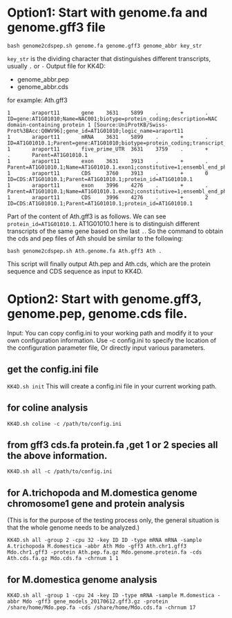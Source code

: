 
# Option1: Start with genome.fa and genome.gff3 file
```
bash genome2cdspep.sh genome.fa genome.gff3 genome_abbr key_str
```
`key_str` is the dividing character that distinguishes different transcripts, usually `.` or `-`
Output file for KK4D:

- genome_abbr.pep
- genome_abbr.cds 

for example: 
Ath.gff3 
```
1       araport11       gene    3631    5899    .       +       .       ID=gene:AT1G01010;Name=NAC001;biotype=protein_coding;description=NAC domain-containing protein 1 [Source:UniProtKB/Swiss-Prot%3BAcc:Q0WV96];gene_id=AT1G01010;logic_name=araport11
1       araport11       mRNA    3631    5899    .       +       .       ID=AT1G01010.1;Parent=gene:AT1G01010;biotype=protein_coding;transcript_id=AT1G01010.1
1       araport11       five_prime_UTR  3631    3759    .       +       .       Parent=AT1G01010.1
1       araport11       exon    3631    3913    .       +       .       Parent=AT1G01010.1;Name=AT1G01010.1.exon1;constitutive=1;ensembl_end_phase=1;ensembl_phase=-1;exon_id=AT1G01010.1.exon1;rank=1
1       araport11       CDS     3760    3913    .       +       0       ID=CDS:AT1G01010.1;Parent=AT1G01010.1;protein_id=AT1G01010.1
1       araport11       exon    3996    4276    .       +       .       Parent=AT1G01010.1;Name=AT1G01010.1.exon2;constitutive=1;ensembl_end_phase=0;ensembl_phase=1;exon_id=AT1G01010.1.exon2;rank=2
1       araport11       CDS     3996    4276    .       +       2       ID=CDS:AT1G01010.1;Parent=AT1G01010.1;protein_id=AT1G01010.1
```
Part of the content of Ath.gff3 is as follows. We can see `protein_id=AT1G01010.1`. AT1G01010.1 here is to distinguish different transcripts of the same gene based on the last `.`. So the command to obtain the cds and pep files of Ath should be similar to the following:
```
bash genome2cdspep.sh Ath.genome.fa Ath.gff3 Ath .
```
This script will finally output Ath.pep and Ath.cds, which are the protein sequence and CDS sequence as input to KK4D.

# Option2: Start with genome.gff3, genome.pep, genome.cds file.
Input: You can copy config.ini to your working path and modify it to your own configuration information. Use -c config.ini to specify the location of the configuration parameter file, Or directly input various parameters.

## get the config.ini file
`KK4D.sh init`
This will create a config.ini file in your current working path.

## for coline analysis
`KK4D.sh coline -c /path/to/config.ini`

## from gff3 cds.fa protein.fa ,get 1 or 2 species all the above information.
```
KK4D.sh all -c /path/to/config.ini
```

## for A.trichopoda and M.domestica genome chromosome1 gene and protein analysis 
(This is for the purpose of the testing process only, the general situation is that the whole genome needs to be analyzed.)

`KK4D.sh all -group 2 -cpu 32 -key ID ID -type mRNA mRNA -sample A.trichopoda M.domestica -abbr Ath Mdo -gff3 Ath.chr1.gff3 Mdo.chr1.gff3 -protein Ath.pep.fa.gz Mdo.genome.protein.fa -cds Ath.cds.fa.gz Mdo.cds.fa -chrnum 1 1`

## for M.domestica genome analysis
`KK4D.sh all -group 1 -cpu 24 -key ID -type mRNA -sample M.domestica -abbr Mdo -gff3 gene_models_20170612.gff3.gz -protein /share/home/Mdo.pep.fa -cds /share/home/Mdo.cds.fa -chrnum 17`